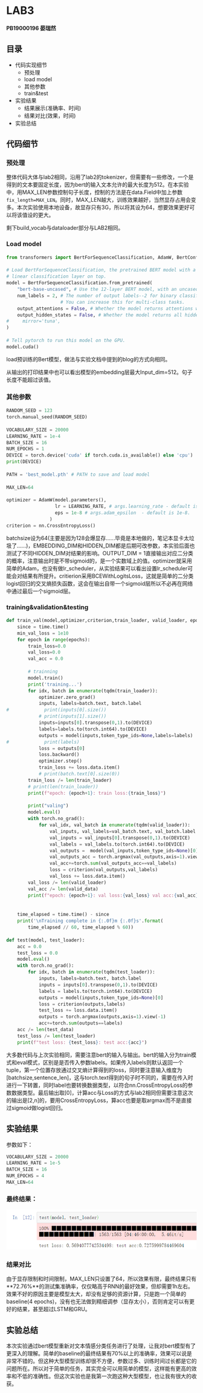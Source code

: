 # LAB3

**PB19000196 晏瑞然**

## 目录

- 代码实现细节
  - 预处理
  - load model
  - 其他参数
  - train&test
- 实验结果
  - 结果展示(准确率、时间)
  - 结果对比(效果，时间)
- 实验总结

## 代码细节

### 预处理

整体代码大体与lab2相同，沿用了lab2的tokenizer，但需要有一些修改，一个是得到的文本要固定长度，因为bert的输入文本允许的最大长度为512。在本实验中，用MAX_LEN参数控制句子长度，控制的方法是在data.Field中加上参数`fix_length=MAX_LEN`。同时，MAX_LEN越大，训练效果越好，当然显存占用会变多。本次实验使用本地设备，故显存只有3G，所以将其设为64，想要效果更好可以将该值设的更大。

剩下build_vocab与dataloader部分与LAB2相同。

### Load model

```python
from transformers import BertForSequenceClassification, AdamW, BertConfig

# Load BertForSequenceClassification, the pretrained BERT model with a single
# linear classification layer on top.
model = BertForSequenceClassification.from_pretrained(
    "bert-base-uncased", # Use the 12-layer BERT model, with an uncased vocab.
    num_labels = 2, # The number of output labels--2 for binary classification.
                    # You can increase this for multi-class tasks.
    output_attentions = False, # Whether the model returns attentions weights.
    output_hidden_states = False, # Whether the model returns all hidden-states.
#     mirror='tuna',
)

# Tell pytorch to run this model on the GPU.
model.cuda()
```

load预训练的Bert模型，做法与实验文档中提到的blog的方式向相同。

从输出的打印结果中也可以看出模型的embedding层最大Input_dim=512。句子长度不能超过该值。

### 其他参数

```python
RANDOM_SEED = 123
torch.manual_seed(RANDOM_SEED)

VOCABULARY_SIZE = 20000
LEARNING_RATE = 1e-4
BATCH_SIZE = 16
NUM_EPOCHS = 1
DEVICE = torch.device('cuda' if torch.cuda.is_available() else 'cpu')
print(DEVICE)

PATH = 'best_model.pth' # PATH to save and load model

MAX_LEN=64

optimizer = AdamW(model.parameters(),
                  lr = LEARNING_RATE, # args.learning_rate - default is 5e-5, our notebook had 2e-5
                  eps = 1e-8 # args.adam_epsilon  - default is 1e-8.
                )
criterion = nn.CrossEntropyLoss()
```

batchsize设为64(主要是因为128会爆显存......毕竟是本地做的，笔记本显卡太垃圾了......)，EMBEDDING_DIM和HIDDEN_DIM都是后期可改参数，本实验后面也测试了不同HIDDEN_DIM对结果的影响。OUTPUT_DIM = 1直接输出对应二分类的概率，注意输出时是不带sigmoid的，是一个实数域上的值。optimizer就采用简单的Adam，也没有做lr_scheduler，从实验结果可以看出设置lr_scheduler可能会对结果有所提升。critierion采用BCEWithLogitsLoss，这就是简单的二分类logist回归的交叉熵损失函数，这会在输出自带一个sigmoid层所以不必再在网络中通过最后一个sigmoid层。

### training&validation&testing

```python
def train_val(model,optimizer,criterion,train_loader, valid_loader, epochs, path):
    since = time.time()
    min_val_loss = 1e10
    for epoch in range(epochs):
        train_loss=0.0
        val_loss=0.0
        val_acc = 0.0
        
        # trainning
        model.train()
        print('training...')
        for idx, batch in enumerate(tqdm(train_loader)):
            optimizer.zero_grad()
            inputs, labels=batch.text, batch.label
#             print(inputs[0].size())
            # print(inputs[1].size())
            inputs=inputs[0].transpose(0,1).to(DEVICE)
            labels=labels.to(torch.int64).to(DEVICE)
            outputs = model(inputs,token_type_ids=None,labels=labels)
#             print(labels)
            loss = outputs[0]
            loss.backward()
            optimizer.step()
            train_loss += loss.data.item()
            # print(batch.text[0].size(0))
        train_loss /= len(train_loader)
        # print(len(train_loader))
        print(f"epoch: {epoch+1}: train loss:{train_loss}")
        
        print("valing")
        model.eval()
        with torch.no_grad():
            for val_idx, val_batch in enumerate(tqdm(valid_loader)):
                val_inputs, val_labels=val_batch.text, val_batch.label
                val_inputs = val_inputs[0].transpose(0,1).to(DEVICE)
                val_labels = val_labels.to(torch.int64).to(DEVICE)
                val_outputs =  model(val_inputs,token_type_ids=None)[0]
                val_outputs_acc = torch.argmax(val_outputs,axis=1).view(-1)
                val_acc+=torch.sum(val_outputs_acc==val_labels)
                loss = criterion(val_outputs,val_labels)
                val_loss += loss.data.item()
        val_loss /= len(valid_loader)
        val_acc /= len(valid_data)
        print(f"epoch: {epoch+1}: val loss:{val_loss} val acc:{val_acc}")

        
    time_elapsed = time.time() - since
    print('\nTraining complete in {:.0f}m {:.0f}s'.format(
        time_elapsed // 60, time_elapsed % 60))
    
def test(model, test_loader):
    acc = 0.0
    test_loss = 0.0
    model.eval()
    with torch.no_grad():
        for idx, batch in enumerate(tqdm(test_loader)):
            inputs, labels=batch.text, batch.label
            inputs = inputs[0].transpose(0,1).to(DEVICE)
            labels = labels.to(torch.int64).to(DEVICE)
            outputs = model(inputs,token_type_ids=None)[0]
            loss = criterion(outputs,labels)
            test_loss += loss.data.item()
            outputs = torch.argmax(outputs,axis=1).view(-1)
            acc+=torch.sum(outputs==labels)
    acc /= len(test_data)
    test_loss /= len(test_loader)
    print(f"test loss: {test_loss}: test acc:{acc}")
```

大多数代码与上次实验相同，需要注意bert的输入与输出。bert的输入分为train模式和eval模式，区别是是否传入参数labels。如果传入labels则默认返回一个tuple，第一个位置存放通过交叉熵计算得到的loss，同时要注意输入维度为[batchsize,sentence_len]，这与torch.text得到的句子时不同的，需要在传入时进行一下转置，同时label也要转换数据类型，以符合nn.CrossEntropyLoss的参数数据类型。最后输出取[0]，计算acc与Loss的方式与lab2相同但需要注意这次的输出是[2,n]的，要用CrossEntropyLoss，算acc也要是取argmax而不是直接过sigmoid做logist回归。

## 实验结果

参数如下：

```python
VOCABULARY_SIZE = 20000
LEARNING_RATE = 1e-5
BATCH_SIZE = 16
NUM_EPOCHS = 4
MAX_LEN=64
```

### 最终结果：

![img](./img/1.png)

### 结果对比

由于显存限制和时间限制，MAX_LEN只设置了64，所以效果有限，最终结果只有**72.76%**的测试集准确率，仅仅略高于RNN的最好效果，但却需要1h左右。效果不好的原因主要是模型太大，却没有足够的资源计算，只是跑一个简单的baseline(4 epochs)，没有也无法做到精细调参（显存太小），否则肯定可以有更好的结果，甚至超过LSTM和GRU。

## 实验总结

本次实验通过bert模型重新对文本情感分类任务进行了处理，让我对bert模型有了更深入的理解。简单的baseline的最终结果有70%以上的准确率，效果可以说是非常不错的。但这种大型模型训练却很不方便，参数过多、训练时间过长都是它的问题所在。所以对于简单的任务，其实完全可以用简单的模型，这样能有更高的效率和不低的准确性。但这次实验也是我第一次跑这种大型模型，也让我有很大的收获。

